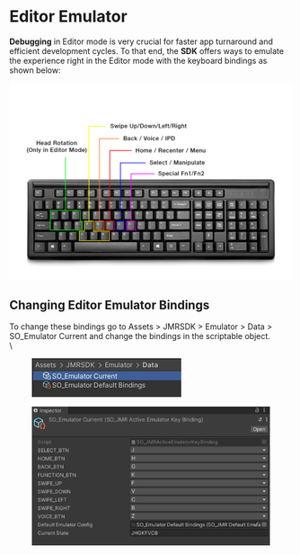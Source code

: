 # Editor Emulator

**Debugging** in Editor mode is very crucial for faster app turnaround and efficient development cycles. To that end, the **SDK** offers ways to emulate the experience right in the Editor mode with the keyboard bindings as shown below:

![Keyboard key mapping for Editor Testing](../.gitbook/assets/MicrosoftTeams-image.png)

## Changing Editor Emulator Bindings

To change these bindings go to Assets > JMRSDK > Emulator > Data > SO\_Emulator Current and change the bindings in the scriptable object.\
\


<figure><img src="../.gitbook/assets/image (28).png" alt=""><figcaption></figcaption></figure>

<figure><img src="../.gitbook/assets/image (88).png" alt=""><figcaption></figcaption></figure>

